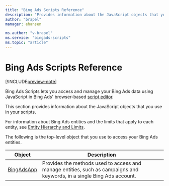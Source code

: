 ```yaml
---
title: "Bing Ads Scripts Reference"
description: "Provides information about the JavaScript objects that you use in your scripts."
author: "brapel"
manager: ehansen

ms.author: "v-brapel"
ms.service: "bingads-scripts"
ms.topic: "article"
---
```


# Bing Ads Scripts Reference

[!INCLUDE[preview-note](./includes/preview-note.md)]

Bing Ads Scripts lets you access and manage your Bing Ads data using JavaScript in Bing Ads' browser-based [script editor](./get-started.md).

This section provides information about the JavaScript objects that you use in your scripts.

For information about Bing Ads entities and the limits that apply to each entity, see [Entity Hierarchy and Limits](/bingads/guides/entity-hierarchy-limits).

The following is the top-level object that you use to access your Bing Ads entities.


|                 Object                  |                                                      Description                                                       |
|-----------------------------------------|------------------------------------------------------------------------------------------------------------------------|
| [BingAdsApp](./reference/BingAdsApp.md) | Provides the methods used to access and manage entities, such as campaigns and keywords, in a single Bing Ads account. |

